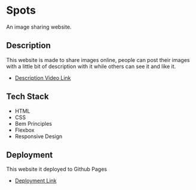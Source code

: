 # Spots

An image sharing website.

## Description 

This website is made to share images online, people can post their images with a little bit of description with it while others can see it and like it.

* [Description Video Link](https://drive.google.com/file/d/15OdQWtJd1Xyh8A2HrS1Uia4fvIid0_ml/view?usp=sharing)

## Tech Stack

* HTML
* CSS  
* Bem Principles
* Flexbox
* Responsive Design  
     
## Deployment

This website it deployed to Github Pages

* [Deployment Link](https://sohaibtahir00.github.io/se_project_spots/)